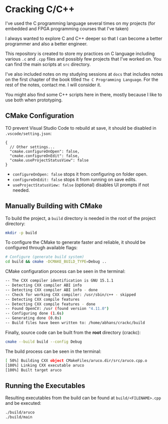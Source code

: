 # Cracking C/C++

I've used the C programming language several times on my projects (for embedded and FPGA programming courses that I've taken)

I always wanted to explore C and C++ deeper so that I can become a better programmer and also a better engineer.

This repository is created to store my practices on C language including various `.c` and `.cpp` files and possibly few projects that I've worked on.
You can find the main scripts at `src` directory.

I've also included notes on my studying sessions at `docs` that includes notes on the first chapter of the book titled `The C Programming Language`.
For the rest of the notes, contact me. I will consider it.

You might also find some C++ scripts here in there, mostly because I like to use both when prototyping.

## CMake Configuration

TO prevent Visual Studio Code to rebuild at save, it should be disabled in `.vscode/setting.json`:

```jsonc
{
  // Other settings...
  "cmake.configureOnOpen": false,
  "cmake.configureOnEdit": false,
  "cmake.useProjectStatusView": false
}
```

* `configureOnOpen: false` stops it from configuring on folder open.
* `configureOnEdit: false` stops it from running on save edits.
* `useProjectStatusView: false` (optional) disables UI prompts if not needed.

## Manually Building with CMake

To build the project, a `build` directory is needed in the root of the project directory:

```bash
mkdir -p build
```

To configure the CMake to generate faster and reliable, it should be configured through available flags:

```bash
# Configure (generate build system)
cd build && cmake -DCMAKE_BUILD_TYPE=Debug ..
```

CMake configuration process can be seen in the terminal:

```bash
-- The CXX compiler identification is GNU 15.1.1
-- Detecting CXX compiler ABI info
-- Detecting CXX compiler ABI info - done
-- Check for working CXX compiler: /usr/sbin/c++ - skipped
-- Detecting CXX compile features
-- Detecting CXX compile features - done
-- Found OpenCV: /usr (found version "4.11.0")
-- Configuring done (1.6s)
-- Generating done (0.0s)
-- Build files have been written to: /home/abhans/crackc/build
```

Finally, source code can be built from the **root** directory (crackc):

```bash
cmake --build build --config Debug
```

The build process can be seen in the terminal:

```bash
[ 50%] Building CXX object CMakeFiles/aruco.dir/src/aruco.cpp.o
[100%] Linking CXX executable aruco
[100%] Built target aruco
```

## Running the Executables

Resulting executables from the build can be found at `build/<FILENAME>.cpp` and be executed:

```bash
./build/aruco
./build/main
```
